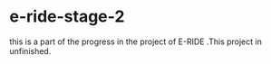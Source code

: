 # e-ride-stage-2
this is a part of the progress in the project of E-RIDE .This project in unfinished.

